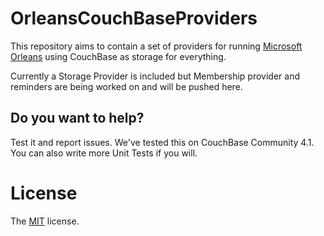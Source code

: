 # OrleansCouchBaseProviders

This repository aims to contain a set of providers for running [Microsoft Orleans](http://github.com/dotnet/orleans) using CouchBase as storage for everything. 

Currently a Storage Provider is included but Membership provider and reminders are being worked on and will be pushed here.

## Do you want to help?

Test it and report issues. We've tested this on CouchBase Community 4.1.
You can also write more Unit Tests if you will.

# License

The [MIT](LICENSE) license.
